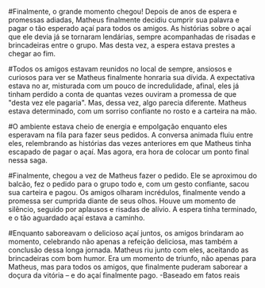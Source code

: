 #Finalmente, o grande momento chegou! Depois de anos de espera e promessas adiadas, Matheus finalmente decidiu cumprir sua palavra e pagar o tão esperado açaí para todos os amigos. As histórias sobre o açaí que ele devia já se tornaram lendárias, sempre acompanhadas de risadas e brincadeiras entre o grupo. Mas desta vez, a espera estava prestes a chegar ao fim.

#Todos os amigos estavam reunidos no local de sempre, ansiosos e curiosos para ver se Matheus finalmente honraria sua dívida. A expectativa estava no ar, misturada com um pouco de incredulidade, afinal, eles já tinham perdido a conta de quantas vezes ouviram a promessa de que "desta vez ele pagaria". Mas, dessa vez, algo parecia diferente. Matheus estava determinado, com um sorriso confiante no rosto e a carteira na mão.

#O ambiente estava cheio de energia e empolgação enquanto eles esperavam na fila para fazer seus pedidos. A conversa animada fluiu entre eles, relembrando as histórias das vezes anteriores em que Matheus tinha escapado de pagar o açaí. Mas agora, era hora de colocar um ponto final nessa saga.

#Finalmente, chegou a vez de Matheus fazer o pedido. Ele se aproximou do balcão, fez o pedido para o grupo todo e, com um gesto confiante, sacou sua carteira e pagou. Os amigos olharam incrédulos, finalmente vendo a promessa ser cumprida diante de seus olhos. Houve um momento de silêncio, seguido por aplausos e risadas de alívio. A espera tinha terminado, e o tão aguardado açaí estava a caminho.

#Enquanto saboreavam o delicioso açaí juntos, os amigos brindaram ao momento, celebrando não apenas a refeição deliciosa, mas também a conclusão dessa longa jornada. Matheus riu junto com eles, aceitando as brincadeiras com bom humor. Era um momento de triunfo, não apenas para Matheus, mas para todos os amigos, que finalmente puderam saborear a doçura da vitória – e do açaí finalmente pago. -Baseado em fatos reais

